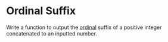 # Ordinal Suffix
Write a function to output the [ordinal](https://en.wikipedia.org/wiki/Ordinal_numeral) suffix of a positive integer concatenated to an inputted number.
